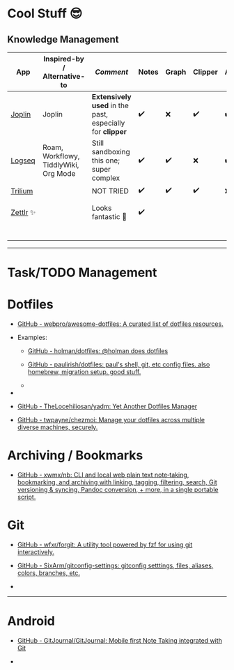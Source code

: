 # Cool Stuff 😎

## Knowledge Management

| App                                                  | Inspired-by / Alternative-to          | *Comment*                                                    | Notes | Graph | Clipper | Android | Nextcloud<br />Sync | WYSIWYG | App file-type             | Extras                 |
| ---------------------------------------------------- | ------------------------------------- | ------------------------------------------------------------ |:----- | ----- | ------- |:------- | ------------------- | ------- | ------------------------- | ---------------------- |
| [Joplin](https://github.com/laurent22/joplinhttps:/) | Joplin                                | **Extensively used** in the past, especially for **clipper** | ✔️    | ❌     | ✔️      | ✔️      | ✔️                  | ⚠️      | AppImage (integrated)     | Has CLI                |
| [Logseq](https://github.com/logseq/logseqhttps:/)    | Roam, Workflowy, TiddlyWiki, Org Mode | Still sandboxing this one; super complex                     | ✔️    | ✔️    | ❌       | ✔️      | ❓                   | ✔️      | AppImage                  | **ZOTERO INTEGRATION** |
| [Trilium](https://github.com/zadam/trilium)          |                                       | NOT TRIED                                                    | ✔️    | ✔️    | ✔️      | ❌       | ❓                   | ✔️      | deb                       |                        |
| [Zettlr](https://github.com/Zettlr/Zettlr) ✨         |                                       | Looks fantastic 🤩                                           | ✔️    |       |         |         |                     |         | Deb didn't work; AppImage |                        |
|                                                      |                                       |                                                              |       |       |         |         |                     |         |                           |                        |
|                                                      |                                       |                                                              |       |       |         |         |                     |         |                           |                        |
|                                                      |                                       |                                                              |       |       |         |         |                     |         |                           |                        |
|                                                      |                                       |                                                              |       |       |         |         |                     |         |                           |                        |
|                                                      |                                       |                                                              |       |       |         |         |                     |         |                           |                        |

---

# Task/TODO Management

# Dotfiles

- [GitHub - webpro/awesome-dotfiles: A curated list of dotfiles resources.](https://github.com/webpro/awesome-dotfiles)

- Examples:
  
   - [GitHub - holman/dotfiles: @holman does dotfiles](https://github.com/holman/dotfiles)
  
   - [GitHub - paulirish/dotfiles: paul&#39;s shell, git, etc config files. also homebrew, migration setup. good stuff.](https://github.com/paulirish/dotfiles)
  
   - 

- 

- [GitHub - TheLocehiliosan/yadm: Yet Another Dotfiles Manager](https://github.com/TheLocehiliosan/yadm)

- [GitHub - twpayne/chezmoi: Manage your dotfiles across multiple diverse machines, securely.](https://github.com/twpayne/chezmoi) 

# Archiving / Bookmarks

- [GitHub - xwmx/nb: CLI and local web plain text note‑taking, bookmarking, and archiving with linking, tagging, filtering, search, Git versioning & syncing, Pandoc conversion, + more, in a single portable script.](https://github.com/xwmx/nb)

# Git

- [GitHub - wfxr/forgit: A utility tool powered by fzf for using git interactively.](https://github.com/wfxr/forgit)

- [GitHub - SixArm/gitconfig-settings: gitconfig setttings, files, aliases, colors, branches, etc.](https://github.com/SixArm/gitconfig-settings)

- 

---

# Android

- [GitHub - GitJournal/GitJournal: Mobile first Note Taking integrated with Git](https://github.com/GitJournal/GitJournal)

- 
